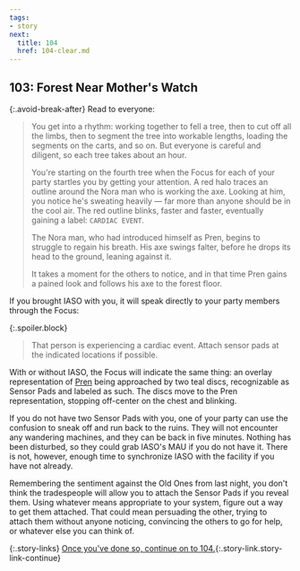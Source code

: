 ```yaml
---
tags:
- story
next:
  title: 104
  href: 104-clear.md
---
```


## 103: Forest Near Mother's Watch

{:.avoid-break-after}
Read to everyone:

> You get into a rhythm: working together to fell a tree, then to cut off all the limbs, then to segment the tree into workable lengths, loading the segments on the carts, and so on. 
> But everyone is careful and diligent, so each tree takes about an hour.
>
> You're starting on the fourth tree when the Focus for each of your party startles you by getting your attention.
> A red halo traces an outline around the Nora man who is working the axe.
> Looking at him, you notice he's sweating heavily — far more than anyone should be in the cool air.
> The red outline blinks, faster and faster, eventually gaining a label: `CARDIAC EVENT`.
>
> The Nora man, who had introduced himself as Pren, begins to struggle to regain his breath.
> His axe swings falter, before he drops its head to the ground, leaning against it.
>
> It takes a moment for the others to notice, and in that time Pren gains a pained look and follows his axe to the forest floor. 

If you brought IASO with you, it will speak directly to your party members through the Focus:

{:.spoiler.block}
> That person is experiencing a cardiac event.
> Attach sensor pads at the indicated locations if possible.

With or without IASO, the Focus will indicate the same thing: an overlay representation of [Pren](450-pren.md) being approached by two teal discs, recognizable as Sensor Pads and labeled as such.
The discs move to the Pren representation, stopping off-center on the chest and blinking.

If you do not have two Sensor Pads with you, one of your party can use the confusion to sneak off and run back to the ruins.
They will not encounter any wandering machines, and they can be back in five minutes.
Nothing has been disturbed, so they could grab IASO's MAU if you do not have it.
There is not, however, enough time to synchronize IASO with the facility if you have not already.

Remembering the sentiment against the Old Ones from last night, you don't think the tradespeople will allow you to attach the Sensor Pads if you reveal them.
Using whatever means appropriate to your system, figure out a way to get them attached.
That could mean persuading the other, trying to attach them without anyone noticing, convincing the others to go for help, or whatever else you can think of.

{:.story-links}
[Once you've done so, continue on to 104.](104-clear.md){:.story-link.story-link-continue}
